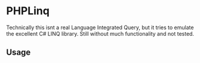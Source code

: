PHPLinq
=======

Technically this isnt a real Language Integrated Query, but it tries to emulate the excellent C# LINQ library.
Still without much functionality and not tested.

Usage
-----


